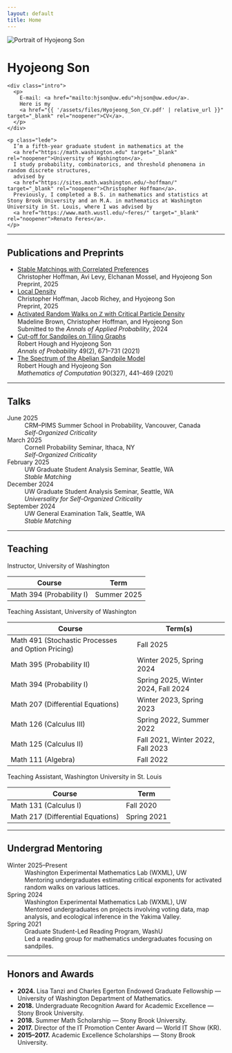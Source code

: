 ```yaml
---
layout: default
title: Home
---
```


<div class="hero">
  <img src="{{ '/assets/files/profile.jpeg' | relative_url }}" alt="Portrait of Hyojeong Son">
  <div>
    <h1>Hyojeong Son</h1>

    <div class="intro">
      <p>
        E-mail: <a href="mailto:hjson@uw.edu">hjson@uw.edu</a>.
        Here is my
        <a href="{{ '/assets/files/Hyojeong_Son_CV.pdf' | relative_url }}" target="_blank" rel="noopener">CV</a>.
      </p>
    </div>

    <p class="lede">
      I’m a fifth-year graduate student in mathematics at the
      <a href="https://math.washington.edu" target="_blank" rel="noopener">University of Washington</a>.
      I study probability, combinatorics, and threshold phenomena in random discrete structures,
      advised by
      <a href="https://sites.math.washington.edu/~hoffman/" target="_blank" rel="noopener">Christopher Hoffman</a>.
      Previously, I completed a B.S. in mathematics and statistics at Stony Brook University and an M.A. in mathematics at Washington University in St. Louis, where I was advised by
      <a href="https://www.math.wustl.edu/~feres/" target="_blank" rel="noopener">Renato Feres</a>.
    </p>
  </div>
</div>

---

## Publications and Preprints

<ul class="pubcards">
  <li class="pubcard">
    <div class="pub-title"><a href="{{ '/assets/files/stable_matchings_correlated_preferences.pdf' | relative_url }}" target="_blank" rel="noopener">Stable Matchings with Correlated Preferences</a></div>
    <div class="pub-authors">Christopher Hoffman, Avi Levy, Elchanan Mossel, and Hyojeong Son</div>
    <div class="pub-venue">Preprint, 2025</div>
  </li>
  <li class="pubcard">
    <div class="pub-title"><a href="{{ '/assets/files/local_density.pdf' | relative_url }}" target="_blank" rel="noopener">Local Density</a></div>
    <div class="pub-authors">Christopher Hoffman, Jacob Richey, and Hyojeong Son</div>
    <div class="pub-venue">Preprint, 2025</div>
  </li>
  <li class="pubcard">
    <div class="pub-title"><a href="https://arxiv.org/abs/2411.07609" target="_blank" rel="noopener">Activated Random Walks on ℤ with Critical Particle Density</a></div>
    <div class="pub-authors">Madeline Brown, Christopher Hoffman, and Hyojeong Son</div>
    <div class="pub-venue">Submitted to the <em>Annals of Applied Probability</em>, 2024</div>
  </li>
  <li class="pubcard">
    <div class="pub-title"><a href="https://arxiv.org/abs/1902.04174" target="_blank" rel="noopener">Cut-off for Sandpiles on Tiling Graphs</a></div>
    <div class="pub-authors">Robert Hough and Hyojeong Son</div>
    <div class="pub-venue"><em>Annals of Probability</em> 49(2), 671–731 (2021)</div>
  </li>
  <li class="pubcard">
    <div class="pub-title"><a href="https://arxiv.org/abs/1905.07015" target="_blank" rel="noopener">The Spectrum of the Abelian Sandpile Model</a></div>
    <div class="pub-authors">Robert Hough and Hyojeong Son</div>
    <div class="pub-venue"><em>Mathematics of Computation</em> 90(327), 441–469 (2021)</div>
  </li>
</ul>

---

## Talks

<dl class="twocol">
  <dt>June 2025</dt>
  <dd>
    CRM–PIMS Summer School in Probability, Vancouver, Canada
    <div class="line"><em>Self-Organized Criticality</em></div>
  </dd>

  <dt>March 2025</dt>
  <dd>
    Cornell Probability Seminar, Ithaca, NY
    <div class="line"><em>Self-Organized Criticality</em></div>
  </dd>

  <dt>February 2025</dt>
  <dd>
    UW Graduate Student Analysis Seminar, Seattle, WA
    <div class="line"><em>Stable Matching</em></div>
  </dd>

  <dt>December 2024</dt>
  <dd>
    UW Graduate Student Analysis Seminar, Seattle, WA
    <div class="line"><em>Universality for Self-Organized Criticality</em></div>
  </dd>

  <dt>September 2024</dt>
  <dd>
    UW General Examination Talk, Seattle, WA
    <div class="line"><em>Stable Matching</em></div>
  </dd>
</dl>

---

## Teaching

<div class="teach-block">
  <div class="role-label">Instructor, University of Washington</div>
  <table class="table">
    <colgroup><col class="course"><col class="term"></colgroup>
    <thead><tr><th>Course</th><th>Term</th></tr></thead>
    <tbody>
      <tr><td>Math 394 (Probability I)</td><td>Summer 2025</td></tr>
    </tbody>
  </table>
</div>

<div class="teach-block">
  <div class="role-label">Teaching Assistant, University of Washington</div>
  <table class="table">
    <colgroup><col class="course"><col class="term"></colgroup>
    <thead><tr><th>Course</th><th>Term(s)</th></tr></thead>
    <tbody>
      <tr><td>Math 491 (Stochastic Processes and Option Pricing)</td><td>Fall 2025</td></tr>
      <tr><td>Math 395 (Probability II)</td><td>Winter 2025, Spring 2024</td></tr>
      <tr><td>Math 394 (Probability I)</td><td>Spring 2025, Winter 2024, Fall 2024</td></tr>
      <tr><td>Math 207 (Differential Equations)</td><td>Winter 2023, Spring 2023</td></tr>
      <tr><td>Math 126 (Calculus III)</td><td>Spring 2022, Summer 2022</td></tr>
      <tr><td>Math 125 (Calculus II)</td><td>Fall 2021, Winter 2022, Fall 2023</td></tr>
      <tr><td>Math 111 (Algebra)</td><td>Fall 2022</td></tr>
    </tbody>
  </table>
</div>

<div class="teach-block">
  <div class="role-label">Teaching Assistant, Washington University in St. Louis</div>
  <table class="table">
    <colgroup><col class="course"><col class="term"></colgroup>
    <thead><tr><th>Course</th><th>Term</th></tr></thead>
    <tbody>
      <tr><td>Math 131 (Calculus I)</td><td>Fall 2020</td></tr>
      <tr><td>Math 217 (Differential Equations)</td><td>Spring 2021</td></tr>
    </tbody>
  </table>
</div>

---
## Undergrad Mentoring

<dl class="twocol">
  <dt>Winter 2025–Present</dt>
  <dd>
    Washington Experimental Mathematics Lab (WXML), UW
    <div class="line">Mentoring undergraduates estimating critical exponents for activated random walks on various lattices.</div>
  </dd>

  <dt>Spring 2024</dt>
  <dd>
    Washington Experimental Mathematics Lab (WXML), UW
    <div class="line">Mentored undergraduates on projects involving voting data, map analysis, and ecological inference in the Yakima Valley.</div>
  </dd>

  <dt>Spring 2021</dt>
  <dd>
    Graduate Student-Led Reading Program, WashU
    <div class="line">Led a reading group for mathematics undergraduates focusing on sandpiles.</div>
  </dd>
</dl>

---

## Honors and Awards

<ul class="tight">
  <li><strong>2024.</strong> Lisa Tanzi and Charles Egerton Endowed Graduate Fellowship — University of Washington Department of Mathematics.</li>
  <li><strong>2018.</strong> Undergraduate Recognition Award for Academic Excellence — Stony Brook University.</li>
  <li><strong>2018.</strong> Summer Math Scholarship — Stony Brook University.</li>
  <li><strong>2017.</strong> Director of the IT Promotion Center Award — World IT Show (KR).</li>
  <li><strong>2015–2017.</strong> Academic Excellence Scholarships — Stony Brook University.</li>
</ul>
